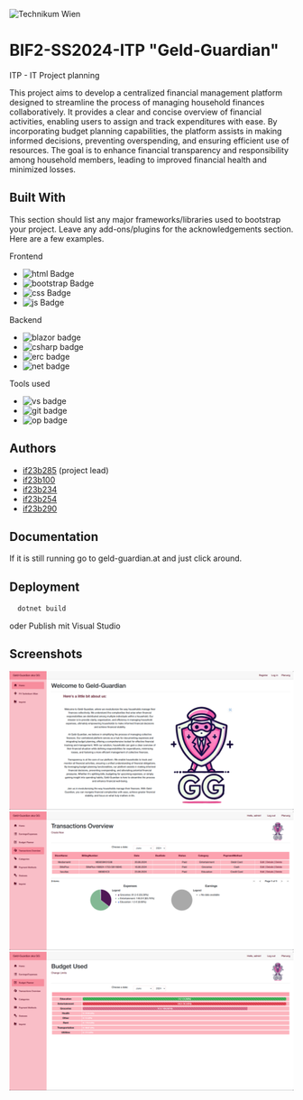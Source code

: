 ![Technikum Wien](https://www.technikum-wien.at/fhtw-logo.svg)

# BIF2-SS2024-ITP "Geld-Guardian"
ITP - IT Project planning

This project aims to develop a centralized financial management platform designed to streamline the process of managing household finances collaboratively. It provides a clear and concise overview of financial activities, enabling users to assign and track expenditures with ease. By incorporating budget planning capabilities, the platform assists in making informed decisions, preventing overspending, and ensuring efficient use of resources. The goal is to enhance financial transparency and responsibility among household members, leading to improved financial health and minimized losses.


## Built With

This section should list any major frameworks/libraries used to bootstrap your project. Leave any add-ons/plugins for the acknowledgements section. Here are a few examples.

Frontend

* ![html Badge](https://img.shields.io/badge/html-E34F26?style=for-the-badge&logo=html5&logoColor=white)
* ![bootstrap Badge](https://img.shields.io/badge/bootstrap-7952B3?style=for-the-badge&logo=bootstrap&logoColor=white)
* ![css Badge](https://img.shields.io/badge/css-1572B6?style=for-the-badge&logo=css3&logoColor=white)
* ![js Badge](https://img.shields.io/badge/js-F7DF1E?style=for-the-badge&logo=javascript&logoColor=white)

Backend
* ![blazor badge](https://img.shields.io/badge/blazor-512BD4?style=for-the-badge&logo=blazor)
* ![csharp badge](https://img.shields.io/badge/c%23-5C2D91?style=for-the-badge&logo=c%23)
* ![erc badge](https://img.shields.io/badge/ef_core-5C2D91?style=for-the-badge&logo=dotnet)
* ![net badge](https://img.shields.io/badge/dotnet-5C2D91?style=for-the-badge&logo=dotnet)

Tools used
* ![vs badge](https://img.shields.io/badge/visual_studio-5C2D91?style=for-the-badge&logo=visualstudio&logoColor=white)
* ![git badge](https://img.shields.io/badge/github-181717?style=for-the-badge&logo=github&logoColor=white)
* ![op badge](https://img.shields.io/badge/open_project-0770B8?style=for-the-badge&logo=openproject&logoColor=white)

## Authors

- [if23b285](mailto:if23b285@technikum-wien.at) (project lead)
- [if23b100](mailto:if23b100@technikum-wien.at)
- [if23b234](mailto:if23b234@technikum-wien.at)
- [if23b254](mailto:if23b254@technikum-wien.at)
- [if23b290](mailto:if23b290@technikum-wien.at)


## Documentation

If it is still running go to geld-guardian.at and just click around.


## Deployment


```bash
  dotnet build 
```

oder Publish mit Visual Studio


## Screenshots

![Homepage](docs/pictures/Homepage.png)
![Overview](docs/pictures/Overview.png)
![Budget](docs/pictures/Budget.png)


